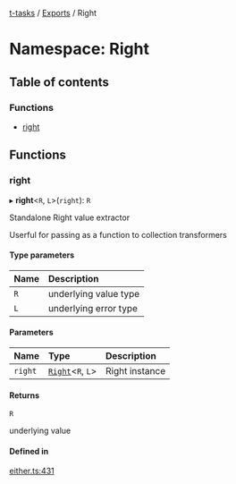[t-tasks](../README.md) / [Exports](../modules.md) / Right

# Namespace: Right

## Table of contents

### Functions

- [right](Right.md#right)

## Functions

### right

▸ **right**<`R`, `L`\>(`right`): `R`

Standalone Right value extractor

Userful for passing as a function to collection transformers

#### Type parameters

| Name | Description |
| :------ | :------ |
| `R` | underlying value type |
| `L` | underlying error type |

#### Parameters

| Name | Type | Description |
| :------ | :------ | :------ |
| `right` | [`Right`](../interfaces/Right.md)<`R`, `L`\> | Right instance |

#### Returns

`R`

underlying value

#### Defined in

[either.ts:431](https://github.com/lammonaaf/t-tasks/blob/82fb525/src/either.ts#L431)
